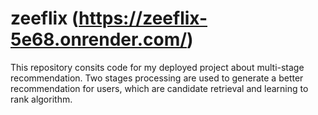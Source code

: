 # zeeflix (https://zeeflix-5e68.onrender.com/)

This repository consits code for my deployed project about multi-stage recommendation. Two stages processing are used to generate a better recommendation for users, which are candidate retrieval and learning to rank algorithm.
